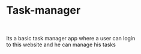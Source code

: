 <h1>Task-manager</h1><br>
<p>Its a basic task manager app where a user can login<br>
to this website and he can manage his tasks</p>
